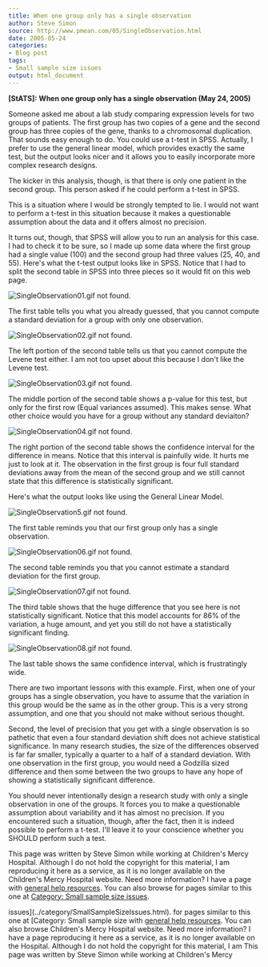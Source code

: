```yaml
---
title: When one group only has a single observation
author: Steve Simon
source: http://www.pmean.com/05/SingleObservation.html
date: 2005-05-24
categories:
- Blog post
tags:
- Small sample size issues
output: html_document
---
```

**[StATS]:** **When one group only has a single
observation (May 24, 2005)**

Someone asked me about a lab study comparing expression levels for two
groups of patients. The first group has two copies of a gene and the
second group has three copies of the gene, thanks to a chromosomal
duplication. That sounds easy enough to do. You could use a t-test in
SPSS. Actually, I prefer to use the general linear model, which provides
exactly the same test, but the output looks nicer and it allows you to
easily incorporate more complex research designs.

The kicker in this analysis, though, is that there is only one patient
in the second group. This person asked if he could perform a t-test in
SPSS.

This is a situation where I would be strongly tempted to lie. I would
not want to perform a t-test in this situation because it makes a
questionable assumption about the data and it offers almost no
precision.

It turns out, though, that SPSS will allow you to run an analysis for
this case. I had to check it to be sure, so I made up some data where
the first group had a single value (100) and the second group had three
values (25, 40, and 55). Here's what the t-test output looks like in
SPSS. Notice that I had to split the second table in SPSS into three
pieces so it would fit on this web page.

![SingleObservation01.gif not found.](http://www.pmean.com/images/images/05/SingleObservation01.png)

The first table tells you what you already guessed, that you cannot
compute a standard deviation for a group with only one observation.

![SingleObservation02.gif not found.](http://www.pmean.com/images/images/05/SingleObservation02.png)

  

The left portion of the second table tells us that you cannot compute
the Levene test either. I am not too upset about this because I don't
like the Levene test.

![SingleObservation03.gif not found.](http://www.pmean.com/images/images/05/SingleObservation03.png)

The middle portion of the second table shows a p-value for this test,
but only for the first row (Equal variances assumed). This makes sense.
What other choice would you have for a group without any standard
deviaiton?

![SingleObservation04.gif not found.](http://www.pmean.com/images/images/05/SingleObservation04.png)

The right portion of the second table shows the confidence interval for
the difference in means. Notice that this interval is painfully wide. It
hurts me just to look at it. The observation in the first group is four
full standard deviations away from the mean of the second group and we
still cannot state that this difference is statistically significant.

Here's what the output looks like using the General Linear Model.

![SingleObservation5.gif not found.](http://www.pmean.com/images/images/05/SingleObservation05.png)

The first table reminds you that our first group only has a single
observation.

![SingleObservation06.gif not found.](http://www.pmean.com/images/images/05/SingleObservation06.png)

The second table reminds you that you cannot estimate a standard
deviation for the first group.

![SingleObservation07.gif not found.](http://www.pmean.com/images/images/05/SingleObservation07.png)

The third table shows that the huge difference that you see here is not
statistically significant. Notice that this model accounts for 86% of
the variation, a huge amount, and yet you still do not have a
statistically significant finding.

![SingleObservation08.gif not found.](http://www.pmean.com/images/images/05/SingleObservation08.png)

The last table shows the same confidence interval, which is
frustratingly wide.

There are two important lessons with this example. First, when one of
your groups has a single observation, you have to assume that the
variation in this group would be the same as in the other group. This is
a very strong assumption, and one that you should not make without
serious thought.

Second, the level of precision that you get with a single observation is
so pathetic that even a four standard deviation shift does not achieve
statistical significance. In many research studies, the size of the
differences observed is far far smaller, typically a quarter to a half
of a standard deviation. With one observation in the first group, you
would need a Godzilla sized difference and then some between the two
groups to have any hope of showing a statistically significant
difference.

You should never intentionally design a research study with only a
single observation in one of the groups. It forces you to make a
questionable assumption about variability and it has almost no
precision. If you encountered such a situation, though, after the fact,
then it is indeed possible to perform a t-test. I'll leave it to your
conscience whether you SHOULD perform such a test.

This page was written by Steve Simon while working at Children's Mercy
Hospital. Although I do not hold the copyright for this material, I am
reproducing it here as a service, as it is no longer available on the
Children's Mercy Hospital website. Need more information? I have a page
with [general help resources](../GeneralHelp.html). You can also browse
for pages similar to this one at [Category: Small sample size
issues](../category/SmallSampleSizeIssues.html).
<!---More--->
issues](../category/SmallSampleSizeIssues.html).
for pages similar to this one at [Category: Small sample size
with [general help resources](../GeneralHelp.html). You can also browse
Children's Mercy Hospital website. Need more information? I have a page
reproducing it here as a service, as it is no longer available on the
Hospital. Although I do not hold the copyright for this material, I am
This page was written by Steve Simon while working at Children's Mercy

<!---Do not use
**[StATS]:** **When one group only has a single
This page was written by Steve Simon while working at Children's Mercy
Hospital. Although I do not hold the copyright for this material, I am
reproducing it here as a service, as it is no longer available on the
Children's Mercy Hospital website. Need more information? I have a page
with [general help resources](../GeneralHelp.html). You can also browse
for pages similar to this one at [Category: Small sample size
issues](../category/SmallSampleSizeIssues.html).
--->

